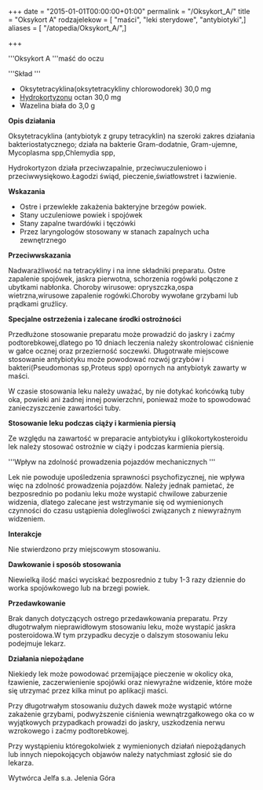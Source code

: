 +++
date = "2015-01-01T00:00:00+01:00"
permalink = "/Oksykort_A/"
title = "Oksykort A"
rodzajelekow = [ "maści", "leki sterydowe", "antybiotyki",]
aliases = [ "/atopedia/Oksykort_A/",]

+++

'''Oksykort A '''maść do oczu

'''Skład '''

-   Oksytetracyklina(oksytetracykliny chlorowodorek) 30,0 mg
-   [Hydrokortyzonu](/atopedia/Hydrokortyzon "wikilink") octan 30,0 mg
-   Wazelina biała do 3,0 g

**Opis działania**

Oksytetracyklina (antybiotyk z grupy tetracyklin) na szeroki zakres działania bakteriostatycznego; działa na bakterie Gram-dodatnie, Gram-ujemne, Mycoplasma spp,Chlemydia spp,

Hydrokortyzon działa przeciwzapalnie, przeciwuczuleniowo i przeciwwysiękowo.Łagodzi świąd, pieczenie,światłowstret i łazwienie.

**Wskazania**

-   Ostre i przewlekłe zakażenia bakteryjne brzegów powiek.
-   Stany uczuleniowe powiek i spojówek
-   Stany zapalne twardówki i tęczówki
-   Przez laryngologów stosowany w stanach zapalnych ucha zewnętrznego

**Przeciwwskazania**

Nadwarażliwość na tetracykliny i na inne składniki preparatu. Ostre zapalenie spojówek, jaskra pierwotna, schorzenia rogówki połączone z ubytkami nabłonka. Choroby wirusowe: opryszczka,ospa wietrzna,wirusowe zapalenie rogówki.Choroby wywołane grzybami lub prądkami gruźlicy.

**Specjalne ostrzeżenia i zalecane środki ostrożności**

Przedłużone stosowanie preparatu może prowadzić do jaskry i zaćmy podtorebkowej,dlatego po 10 dniach leczenia należy skontrolować ciśnienie w gałce ocznej oraz przezierność soczewki. Długotrwałe miejscowe stosowanie antybiotyku może powodować rozwój grzybów i bakteri(Pseudomonas sp,Proteus spp) opornych na antybiotyk zawarty w maści.

W czasie stosowania leku należy uważać, by nie dotykać końcówką tuby oka, powieki ani żadnej innej powierzchni, ponieważ może to spowodować zanieczyszczenie zawartości tuby.

**Stosowanie leku podczas ciąży i karmienia piersią**

Ze względu na zawartość w preparacie antybiotyku i glikokortykosteroidu lek należy stosować ostrożnie w ciąży i podczas karmienia piersią.

'''Wpływ na zdolność prowadzenia pojazdów mechanicznych '''

Lek nie powoduje upośledzenia sprawności psychofizycznej, nie wpływa więc na zdolność prowadzenia pojazdów. Należy jednak pamietać, że bezposrednio po podaniu leku może wystapić chwilowe zaburzenie widzenia, dlatego zalecane jest wstrzymanie się od wymienionych czynności do czasu ustąpienia dolegliwości związanych z niewyraźnym widzeniem.

**Interakcje**

Nie stwierdzono przy miejscowym stosowaniu.

**Dawkowanie i sposób stosowania**

Niewielką ilość maści wyciskać bezposrednio z tuby 1-3 razy dziennie do worka spojówkowego lub na brzegi powiek.

**Przedawkowanie**

Brak danych dotyczących ostrego przedawkowania preparatu. Przy długotrwałym nieprawidłowym stosowaniu leku, może wystapić jaskra posteroidowa.W tym przypadku decyzje o dalszym stosowaniu leku podejmuje lekarz.

**Działania niepożądane**

Niekiedy lek może powodować przemijające pieczenie w okolicy oka, łzawienie, zaczerwienienie spojówki oraz niewyraźne widzenie, które może się utrzymać przez kilka minut po aplikacji maści.

Przy długotrwałym stosowaniu dużych dawek może wystąpić wtórne zakażenie grzybami, podwyższenie ciśnienia wewnątrzgałkowego oka co w wyjątkowych przypadkach prowadzi do jaskry, uszkodzenia nerwu wzrokowego i zaćmy podtorebkowej.

Przy wystąpieniu któregokolwiek z wymienionych działań niepożądanych lub innych niepokojących objawów należy natychmiast zgłosić sie do lekarza.

Wytwórca Jelfa s.a. Jelenia Góra
